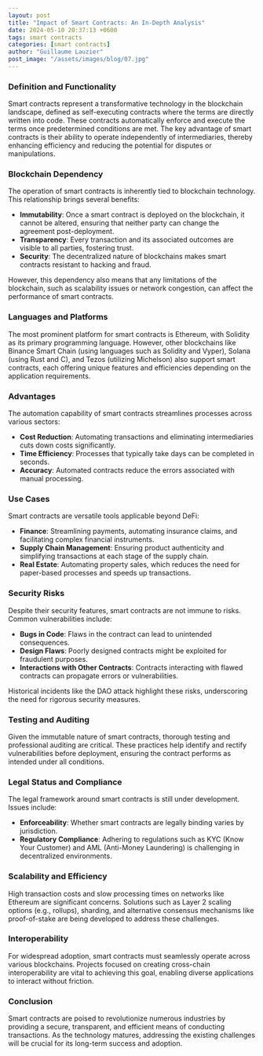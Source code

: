 ```yaml
---
layout: post
title: "Impact of Smart Contracts: An In-Depth Analysis"
date: 2024-05-10 20:37:13 +0600
tags: smart contracts
categories: [smart contracts]
author: "Guillaume Lauzier"
post_image: "/assets/images/blog/07.jpg"
---
```


### Definition and Functionality

Smart contracts represent a transformative technology in the blockchain landscape, defined as self-executing contracts where the terms are directly written into code. These contracts automatically enforce and execute the terms once predetermined conditions are met. The key advantage of smart contracts is their ability to operate independently of intermediaries, thereby enhancing efficiency and reducing the potential for disputes or manipulations.
<p></p>

### Blockchain Dependency

The operation of smart contracts is inherently tied to blockchain technology. This relationship brings several benefits:
- **Immutability**: Once a smart contract is deployed on the blockchain, it cannot be altered, ensuring that neither party can change the agreement post-deployment.
- **Transparency**: Every transaction and its associated outcomes are visible to all parties, fostering trust.
- **Security**: The decentralized nature of blockchains makes smart contracts resistant to hacking and fraud.

However, this dependency also means that any limitations of the blockchain, such as scalability issues or network congestion, can affect the performance of smart contracts.
<p></p>

### Languages and Platforms

The most prominent platform for smart contracts is Ethereum, with Solidity as its primary programming language. However, other blockchains like Binance Smart Chain (using languages such as Solidity and Vyper), Solana (using Rust and C), and Tezos (utilizing Michelson) also support smart contracts, each offering unique features and efficiencies depending on the application requirements.
<p></p>

### Advantages

The automation capability of smart contracts streamlines processes across various sectors:
- **Cost Reduction**: Automating transactions and eliminating intermediaries cuts down costs significantly.
- **Time Efficiency**: Processes that typically take days can be completed in seconds.
- **Accuracy**: Automated contracts reduce the errors associated with manual processing.
<p></p>

### Use Cases

Smart contracts are versatile tools applicable beyond DeFi:
- **Finance**: Streamlining payments, automating insurance claims, and facilitating complex financial instruments.
- **Supply Chain Management**: Ensuring product authenticity and simplifying transactions at each stage of the supply chain.
- **Real Estate**: Automating property sales, which reduces the need for paper-based processes and speeds up transactions.
<p></p>

### Security Risks

Despite their security features, smart contracts are not immune to risks. Common vulnerabilities include:
- **Bugs in Code**: Flaws in the contract can lead to unintended consequences.
- **Design Flaws**: Poorly designed contracts might be exploited for fraudulent purposes.
- **Interactions with Other Contracts**: Contracts interacting with flawed contracts can propagate errors or vulnerabilities.

Historical incidents like the DAO attack highlight these risks, underscoring the need for rigorous security measures.
<p></p>

### Testing and Auditing

Given the immutable nature of smart contracts, thorough testing and professional auditing are critical. These practices help identify and rectify vulnerabilities before deployment, ensuring the contract performs as intended under all conditions.
<p></p>

### Legal Status and Compliance

The legal framework around smart contracts is still under development. Issues include:
- **Enforceability**: Whether smart contracts are legally binding varies by jurisdiction.
- **Regulatory Compliance**: Adhering to regulations such as KYC (Know Your Customer) and AML (Anti-Money Laundering) is challenging in decentralized environments.
<p></p>

### Scalability and Efficiency

High transaction costs and slow processing times on networks like Ethereum are significant concerns. Solutions such as Layer 2 scaling options (e.g., rollups), sharding, and alternative consensus mechanisms like proof-of-stake are being developed to address these challenges.
<p></p>

### Interoperability

For widespread adoption, smart contracts must seamlessly operate across various blockchains. Projects focused on creating cross-chain interoperability are vital to achieving this goal, enabling diverse applications to interact without friction.
<p></p>

### Conclusion

Smart contracts are poised to revolutionize numerous industries by providing a secure, transparent, and efficient means of conducting transactions. As the technology matures, addressing the existing challenges will be crucial for its long-term success and adoption.
